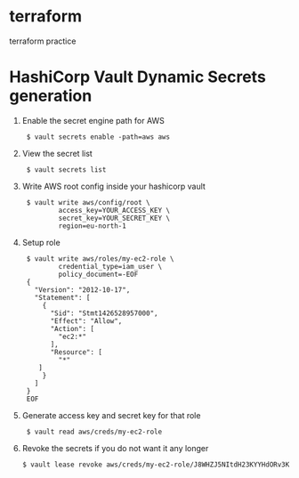 # terraform
terraform practice

# HashiCorp Vault Dynamic Secrets generation
1. Enable the secret engine path for AWS 

        $ vault secrets enable -path=aws aws

2. View the secret list

        $ vault secrets list

3. Write AWS root config inside your hashicorp vault

        $ vault write aws/config/root \
                access_key=YOUR_ACCESS_KEY \
                secret_key=YOUR_SECRET_KEY \
                region=eu-north-1

4. Setup role 

        $ vault write aws/roles/my-ec2-role \
                credential_type=iam_user \
                policy_document=-EOF
        {
          "Version": "2012-10-17",
          "Statement": [
            {
              "Sid": "Stmt1426528957000",
              "Effect": "Allow",
              "Action": [
                "ec2:*"
              ],
              "Resource": [
                "*"
           ]
            }
          ]
        }
        EOF

6. Generate access key and secret key for that role

        $ vault read aws/creds/my-ec2-role


7.  Revoke the secrets if you do not want it any longer

        $ vault lease revoke aws/creds/my-ec2-role/J8WHZJ5NItdH23KYYHdORv3K
